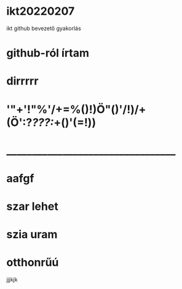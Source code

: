 # ikt20220207
ikt github bevezető gyakorlás
# github-ról írtam
# dirrrrr
# '"+'!"%'/+=%()!)Ö"()'/!)/+(Ö':?_???:_+()'(=!))
# _________________________________
# aafgf
# szar lehet
# szia uram
# otthonrűú
jjjkjk
